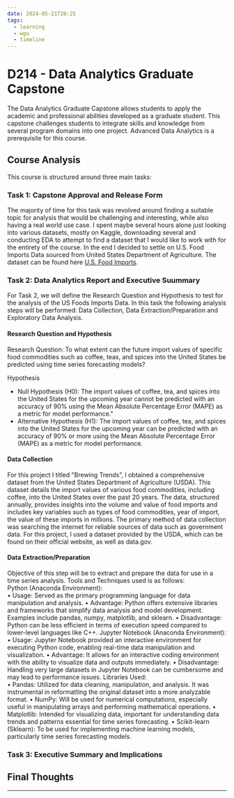 ```yaml
---
date: 2024-05-21T20:25
tags:
  - learning
  - wgu
  - timeline
---
```


# D214 - Data Analytics Graduate Capstone
The Data Analytics Graduate Capstone allows students to apply the academic and professional abilities developed as a graduate student. This capstone challenges students to integrate skills and knowledge from several program domains into one project. Advanced Data Analytics is a prerequisite for this course.

## Course Analysis
This course is structured around three main tasks:

### Task 1: Capstone Approval and Release Form
The majority of time for this task was revolved around finding a suitable topic for analysis that would be challenging and interesting, while also having a real world use case. I spent maybe several hours alone just looking into various datasets, mostly on Kaggle, downloading several and conducting EDA to attempt to find a dataset that I would like to work with for the entirety of the course. In the end I decided to settle on U.S. Food Imports Data sourced from United States Department of Agriculture. The dataset can be found here [U.S. Food Imports](https://catalog.data.gov/dataset/u-s-food-imports).

### Task 2: Data Analytics Report and Executive Suummary
For Task 2, we will define the Research Question and Hypothesis to test for the analysis of the US Foods Imports Data. In this task the following analysis steps will be performed: Data Collection, Data Extraction/Preparation and Exploratory Data Analysis.
#### Research Question and Hypothesis
Research Question: To what extent can the future import values of specific food commodities such as coffee, teas, and spices into the United States be predicted using time series forecasting models?

Hypothesis
* Null Hypothesis (H0): The import values of coffee, tea, and spices into the United States for the upcoming year cannot be predicted with an accuracy of 90% using the Mean Absolute Percentage Error (MAPE) as a metric for model performance."
* Alternative Hypothesis (H1): The import values of coffee, tea, and spices into the United States for the upcoming year can be predicted with an accuracy of 90% or more using the Mean Absolute Percentage Error (MAPE) as a metric for model performance.
  
#### Data Collection
For this project I titled "Brewing Trends”, I obtained a comprehensive dataset from the United States Department of Agriculture (USDA). This dataset details the import values of various food commodities, including coffee, into the United States over the past 20 years. The data, structured annually, provides insights into the volume and value of food imports and includes key variables such as types of food commodities, year of import, the value of these imports in millions. The primary method of data collection was searching the internet for reliable sources of data such as government data. For this project, I used a dataset provided by the USDA, which can be found on their official website, as well as data.gov.

#### Data Extraction/Preparation
Objective of this step will be to extract and prepare the data for use in a time series analysis. Tools and Techniques used is as follows:</br>
Python (Anaconda Environment): </br>
•	Usage: Served as the primary programming language for data manipulation and analysis.
•	Advantage: Python offers extensive libraries and frameworks that simplify data analysis and model development. Examples include pandas, numpy, matplotlib, and sklearn.
•	Disadvantage: Python can be less efficient in terms of execution speed compared to lower-level languages like C++.
Jupyter Notebook (Anaconda Environment):</br>
•	Usage: Jupyter Notebook provided an interactive environment for executing Python code, enabling real-time data manipulation and visualization.
•	Advantage: It allows for an interactive coding environment with the ability to visualize data and outputs immediately.
•	Disadvantage: Handling very large datasets in Jupyter Notebook can be cumbersome and may lead to performance issues.
Libraries Used:</br>
•	Pandas: Utilized for data cleaning, manipulation, and analysis. It was instrumental in reformatting the original dataset into a more analyzable format.
•	NumPy: Will be used for numerical computations, especially useful in manipulating arrays and performing mathematical operations.
•	Matplotlib: Intended for visualizing data, important for understanding data trends and patterns essential for time series forecasting.
•	Scikit-learn (Sklearn): To be used for implementing machine learning models, particularly time series forecasting models.




### Task 3: Executive Summary and Implications


## Final Thoughts


<hr />